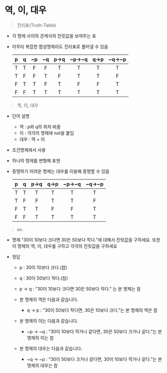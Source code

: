# 역, 이, 대우

> 진리표(Truth-Table)

- 각 명제 사이의 관계식의 진릿값을 보여주는 표
- 아무리 복잡한 합성명제라도 진리표로 풀어낼 수 있음

  |p|q|~p|~q|p->q|~p->~q|q->p|~q->~p|
  |:-:|:-:|:-:|:-:|:-:|:-:|:-:|:-:|
  |T|T|F|F|T|T|T|T|
  |T|F|F|T|F|T|T|F|
  |F|T|T|F|T|F|F|T|
  |F|F|T|T|T|T|T|T|

> 역, 이, 대우

- 단어 설명

  - 역 : p와 q의 위치 바꿈
  - 이 : 각각의 명제에 not을 붙임
  - 대우 : 역 + 이

- 조건명제에서 사용
- 하나의 명제를 변형해 표현
- 증명하기 어려운 명제는 대우를 이용해 증명할 수 있음

  |p|q|p->q|q->p|~p->~q|~q->~p|
  |:-:|:-:|:-:|:-:|:-:|:-:|
  |T|T|T|T|T|T|
  |T|F|F|T|T|F|
  |F|T|T|F|F|T|
  |F|F|T|T|T|T|

> ex.

- 명제 "30이 10보다 크다면 30은 50보다 작다."에 대해서 진릿값을 구하세요. 또한 이 명제의 역, 이, 대우를 구하고 각각의 진릿값을 구하세요

- 정답

  - p : 30이 10보다 크다.(참)
  - q : 30이 50보다 작다.(참)
  - p -> q : "30이 10보다 크다면 30은 50보다 작다." 는 본 명제는 참

  - 본 명제의 역은 다음과 같습니다.

    - q -> p : "30이 50보다 작다면, 30은 10보다 크다."는 본 명제의 역은 참

  - 본 명제의 이는 다음과 같습니다.

    - ~p -> ~q : "30이 10보다 작거나 같다면, 30은 50보다 크거나 같다."는 본 명제의 이는 참

  - 본 명제의 대우는 다음과 같습니다.

    - ~q -> ~p : "30이 50보다 크거나 같다면, 30이 10보다 작거나 같다."는 본 명제의 대우는 참

